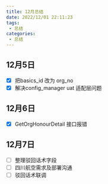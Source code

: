```yaml
---
title: 12月总结
date: 2022/12/01 22:11:23
tags: 
 - 总结
categories: 
 - 总结
---
```


## 12月5日

- [x] 把basics_id 改为 org_no
- [x] 解决config_manager uat 适配层问题

## 12月6日

- [x] GetOrgHonourDetail 接口报错

## 12月7日

- [ ] 整理驳回话术字段
- [ ] 四川航空需求及部署沟通
- [ ] 驳回话术联调